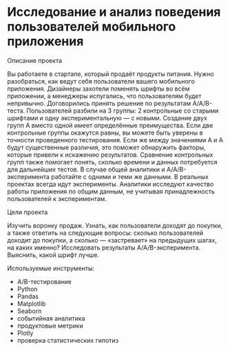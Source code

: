 # Исследование и анализ поведения пользователей мобильного приложения

Описание проекта

Вы работаете в стартапе, который продаёт продукты питания. Нужно разобраться, как ведут себя пользователи вашего мобильного приложения.
Дизайнеры захотели поменять шрифты во всём приложении, а менеджеры испугались, что пользователям будет непривычно. Договорились принять решение по результатам A/A/B-теста.
Пользователей разбили на 3 группы: 2 контрольные со старыми шрифтами и одну экспериментальную — с новыми.
Создание двух групп A вместо одной имеет определённые преимущества. Если две контрольные группы окажутся равны, вы можете быть уверены в точности проведенного тестирования. Если же между значениями A и A будут существенные различия, это поможет обнаружить факторы, которые привели к искажению результатов. Сравнение контрольных групп также помогает понять, сколько времени и данных потребуется для дальнейших тестов.
В случае общей аналитики и A/A/B-эксперимента работайте с одними и теми же данными. В реальных проектах всегда идут эксперименты. Аналитики исследуют качество работы приложения по общим данным, не учитывая принадлежность пользователей к экспериментам.

Цели проекта

Изучить воронку продаж. Узнать, как пользователи доходят до покупки, а также ответить на следующие вопросы: сколько пользователей доходит до покупки, а сколько — «застревает» на предыдущих шагах, на каких именно?
Исследовать результаты A/A/B-эксперимента. Выяснить, какой шрифт лучше.

Используемые инструменты:
- A/B-тестирование
- Python
- Pandas
- Matplotlib
- Seaborn
- событийная аналитика
- продуктовые метрики
- Plotly
- проверка статистических гипотиз
